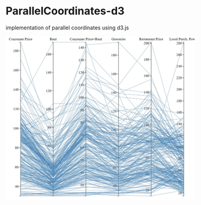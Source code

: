 # ParallelCoordinates-d3
implementation of parallel coordinates using d3.js

![res](https://github.com/Louise777/ParallelCoordinates-d3/blob/master/res.jpg)
